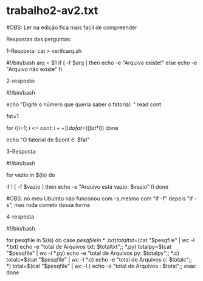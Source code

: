 # trabalho2-av2.txt

#OBS: Ler na edição fica mais facil de compreender

Respostas das perguntas:

1-Resposta:
cat > verifcarq.sh

#!/bin/bash
arq = $1
if [ -f $arq ]
then
    echo -e "Arquivo existe!"
else
    echo -e "Arquivo não existe"
fi

2-resposta:

#!/bin/bash

echo "Digite o número que queria saber o fatorial: "
read cont

fat=1

for ((i=1; i <= $cont ; i++))
do
    fat=$(($fat*$i))
done

echo "O fatorial de $cont é: $fat"


3-Resposta:

#!/bin/bash

for vazio in $(ls)
do

   if ! [ -f $vazio  ]
   then
       echo -e "Arquivo está vazio: $vazio"
   fi
done

#OBS: no meu Ubumtu não funconou com -s,mesmo com "if -f" depois "if -s", mas roda correto dessa forma

4-resposta

#!/bin/bash

for pesqfile in $(ls)
do
  case $pesqfile in
                 *.txt)
                 totaltxt=$(cat "$pesqfile" | wc -l *.txt)
                 echo -e "total de Arquivos txt: $totaltxt";;
                 *.py)
                 totalpy=$(cat "$pesqfile" | wc -l *.py)
                 echo -e "total de Arquivos py: $totalpy";;
                 *.c)
                 totalc=$(cat "$pesqfile" | wc -l *.c)
                 echo -e "total de Arquivos c: $totalc";;
                 *)
                  total=$(cat "$pesqfile" | wc -l )
                  echo -e "total de Arquivos : $total";;
    esac
 done
                  
                 
                 
                 


